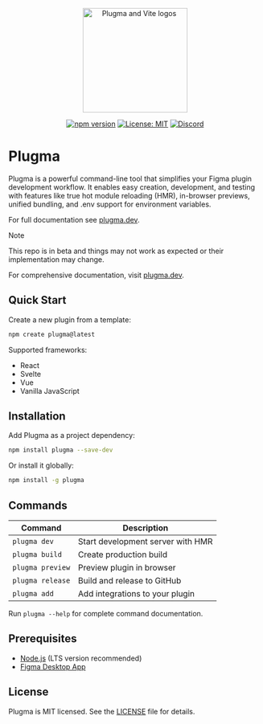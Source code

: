 <p align="center">
    <img src="https://github.com/user-attachments/assets/b9b3e1ef-973b-4a8c-831b-014dca728696" alt="Plugma and Vite logos" width="auto" height="208">
</p>

<div align="center">

[![npm version](https://img.shields.io/npm/v/plugma/next.svg)](https://www.npmjs.com/package/plugma)
[![License: MIT](https://img.shields.io/badge/License-MIT-yellow.svg)](https://opensource.org/licenses/MIT)
[![Discord](https://img.shields.io/discord/1234567890?color=5865F2&label=Discord&logo=discord&logoColor=white)](https://discord.gg/RvHH4ZnKXS)

<!-- [![PRs Welcome](https://img.shields.io/badge/PRs-welcome-brightgreen.svg)](http://makeapullrequest.com) -->

</div>

# Plugma

Plugma is a powerful command-line tool that simplifies your Figma plugin development workflow. It enables easy creation, development, and testing with features like true hot module reloading (HMR), in-browser previews, unified bundling, and .env support for environment variables.

For full documentation see [plugma.dev](https://www.plugma.dev/).

> [!NOTE]
> This repo is in beta and things may not work as expected or their implementation may change.

For comprehensive documentation, visit [plugma.dev](https://www.plugma.dev/).

## Quick Start

Create a new plugin from a template:

```bash
npm create plugma@latest
```

Supported frameworks:

- React
- Svelte
- Vue
- Vanilla JavaScript

## Installation

Add Plugma as a project dependency:

```bash
npm install plugma --save-dev
```

Or install it globally:

```bash
npm install -g plugma
```

## Commands

| Command          | Description                       |
| ---------------- | --------------------------------- |
| `plugma dev`     | Start development server with HMR |
| `plugma build`   | Create production build           |
| `plugma preview` | Preview plugin in browser         |
| `plugma release` | Build and release to GitHub       |
| `plugma add`     | Add integrations to your plugin   |

Run `plugma --help` for complete command documentation.

## Prerequisites

- [Node.js](https://nodejs.org/en) (LTS version recommended)
- [Figma Desktop App](https://www.figma.com/downloads/)

<!-- ## Contributing

We welcome contributions! Please see our [Contributing Guide](CONTRIBUTING.md) for details. -->

## License

Plugma is MIT licensed. See the [LICENSE](LICENSE) file for details.
